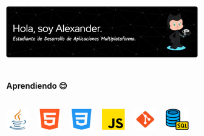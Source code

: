# 

<a href="https://github.com/alexfdb"><img src="header.png" alt="header" style="max-width: 100%; height: auto;"></a>

<br>

## Aprendiendo :blush:

<br>

<a href="https://www.java.com"><img src="java.png" alt="java" style="width: 60px; height: 55px; margin-right: 20px;"></a> 
<a href="https://www.w3.org/html/"><img src="html.png" alt="html" style="width: 60px; height: 55px; margin-right: 20px;"></a> 
<a href="https://www.w3.org/Style/CSS/"><img src="css.png" alt="css" style="width: 60px; height: 55px; margin-right: 20px;"></a> 
<a href="https://262.ecma-international.org/"><img src="js.png" alt="js" style="width: 60px; height: 55px; margin-right: 20px;"></a> 
<a href="https://git-scm.com"><img src="git.png" alt="git" style="width: 60px; height: 55px; margin-right: 20px;"></a> 
<a href="https://support.microsoft.com/es-es/topic/access-sql-conceptos-b%C3%A1sicos-vocabulario-y-sintaxis-444d0303-cde1-424e-9a74-e8dc3e460671"><img src="sql.png" alt="sql" style="width: 60px; height: 55px; margin-right: 20px;"></a> 

